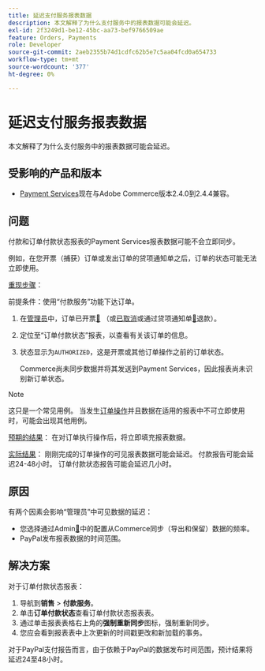 ```yaml
---
title: 延迟支付服务报表数据
description: 本文解释了为什么支付服务中的报表数据可能会延迟。
exl-id: 2f3249d1-be12-45bc-aa73-bef9766509ae
feature: Orders, Payments
role: Developer
source-git-commit: 2aeb2355b74d1cdfc62b5e7c5aa04fcd0a654733
workflow-type: tm+mt
source-wordcount: '377'
ht-degree: 0%

---
```


# 延迟支付服务报表数据

本文解释了为什么支付服务中的报表数据可能会延迟。

## 受影响的产品和版本

* [Payment Services](https://marketplace.magento.com/magento-payment-services.html)现在与Adobe Commerce版本2.4.0到2.4.4兼容。

## 问题

付款和订单付款状态报表的Payment Services报表数据可能不会立即同步。

例如，在您开票（捕获）订单或发出订单的贷项通知单之后，订单的状态可能无法立即使用。

<u>重现步骤</u>：

前提条件：使用“付款服务”功能下达订单。

1. 在[管理员](https://experienceleague.adobe.com/en/docs/commerce-admin/start/admin/admin)中，订单已开票[&#128279;](https://experienceleague.adobe.com/en/docs/commerce-admin/stores-sales/order-management/invoices#create-an-invoice) （或[已取消](https://experienceleague.adobe.com/en/docs/commerce-admin/stores-sales/point-of-purchase/assist/customer-account-create-order)或通过贷项通知单[&#128279;](https://experienceleague.adobe.com/en/docs/commerce-admin/stores-sales/order-management/credit-memos/credit-memos)退款）。
1. 定位至“订单付款状态”报表，以查看有关该订单的信息。
1. 状态显示为`AUTHORIZED`，这是开票或其他订单操作之前的订单状态。

   Commerce尚未同步数据并将其发送到Payment Services，因此报表尚未识别新订单状态。

>[!NOTE]
>
>这只是一个常见用例。 当发生[订单操作](https://experienceleague.adobe.com/en/docs/commerce-admin/stores-sales/order-management/orders/orders#actions)并且数据在适用的报表中不可立即使用时，可能会出现其他用例。

<u>预期的结果</u>：
在对订单执行操作后，将立即填充报表数据。

<u>实际结果</u>：
刚刚完成的订单操作的可见报表数据可能会延迟。 付款报告可能会延迟24-48小时。 订单付款状态报告可能会延迟几小时。

## 原因

有两个因素会影响“管理员”中可见数据的延迟：

* 您选择通过Admin[&#128279;](https://experienceleague.adobe.com/docs/commerce-merchant-services/payment-services/configure/configure-admin.html)中的配置从Commerce同步（导出和保留）数据的频率。
* PayPal发布报表数据的时间范围。

## 解决方案

对于订单付款状态报表：

1. 导航到&#x200B;**销售** > **付款服务**。
1. 单击&#x200B;**订单付款状态**&#x200B;查看订单付款状态报表表。
1. 通过单击报表表格右上角的&#x200B;**强制重新同步**&#x200B;图标，强制重新同步。
1. 您应会看到报表表中上次更新的时间戳更改和新加载的事务。

对于PayPal支付报告而言，由于依赖于PayPal的数据发布时间范围，预计结果将延迟24至48小时。
